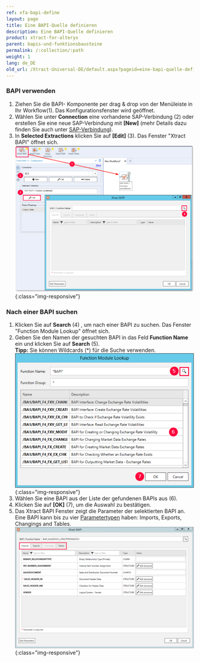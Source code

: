 ```yaml
---
ref: xfa-bapi-define
layout: page
title: Eine BAPI-Quelle definieren
description: Eine BAPI-Quelle definieren
product: xtract-for-alteryx
parent: bapis-und-funktionsbausteine
permalink: /:collection/:path
weight: 1
lang: de_DE
old_url: /Xtract-Universal-DE/default.aspx?pageid=eine-bapi-quelle-definieren
---
```

### BAPI verwenden
1. Ziehen Sie die BAPI- Komponente per drag & drop von der Menüleiste in Ihr Workflow(1). Das Konfigurationsfenster wird geöffnet. 
2. Wählen Sie unter **Connection** eine vorhandene SAP-Verbindung (2) oder erstellen Sie eine neue SAP-Verbindung mit **[New]** (mehr Details dazu finden Sie auch unter [SAP-Verbindung](../einfuehrung/sap-verbindung)).
3. In **Selected Extractions** klicken Sie auf **[Edit]** (3). Das Fenster "Xtract BAPI" öffnet sich.
![BAPI component](/img/content/xfa/Define-bapi-component.png){:class="img-responsive"}

### Nach einer BAPI suchen
1. Klicken Sie auf **Search** (4) , um nach einer BAPI zu suchen. Das Fenster "Function Module Lookup" öffnet sich.
2. Geben Sie den Namen der gesuchten BAPI in das Feld **Function Name** ein und klicken Sie auf **Search** (5). <br>
**Tipp:** Sie können Wildcards (*) für die Suche verwenden.
![Look-Up-Function-Module](/img/content/xfa/Look-Up-Function-Module.png){:class="img-responsive"}
3. Wählen Sie eine BAPI aus der Liste der gefundenen BAPIs aus (6). 
4. Klicken Sie auf **[OK]** (7), um die Auswahl zu bestätigen.
5. Das Xtract BAPI Fenster zeigt die Parameter der selektierten BAPI an.
Eine BAPI kann bis zu vier [Parametertypen](./skalare-parameter) haben: Imports, Exports, Changings and Tables.
![BAPI-Parameters](/img/content/xfa/BAPI-Parameters.png){:class="img-responsive"}

